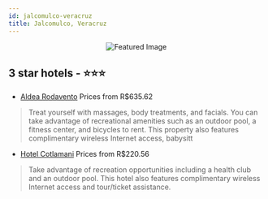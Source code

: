 ```yaml
---
id: jalcomulco-veracruz
title: Jalcomulco, Veracruz
---
```


<center><img src="https://i.travelapi.com/hotels/3000000/2360000/2358200/2358135/0c857b90_z.jpg" alt="Featured Image" /></center>


##  3 star hotels - ⭐️⭐️⭐️

-    [Aldea Rodavento](https://us.hurb.com/hotels/jalcomulco/aldea-rodavento-JNP-JP240388?cmp=18055) Prices from R$635.62
   > Treat yourself with massages, body treatments, and facials. You can take advantage of recreational amenities such as an outdoor pool, a fitness center, and bicycles to rent. This property also features complimentary wireless Internet access, babysitt
-    [Hotel Cotlamani](https://us.hurb.com/hotels/jalcomulco/hotel-cotlamani-JNP-JP855249?cmp=18055) Prices from R$220.56
   > Take advantage of recreation opportunities including a health club and an outdoor pool. This hotel also features complimentary wireless Internet access and tour/ticket assistance.
